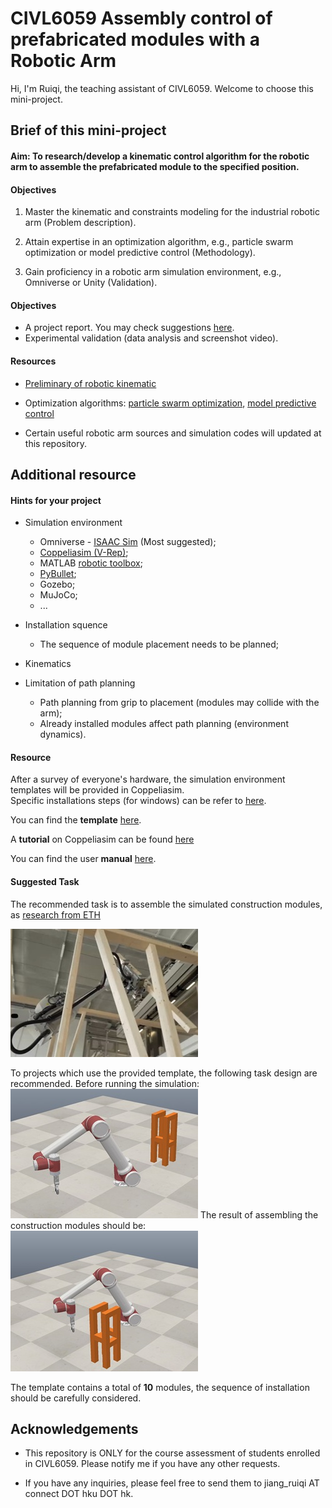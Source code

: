 # CIVL6059 Assembly control of prefabricated modules with a Robotic Arm

Hi, I'm Ruiqi, the teaching assistant of CIVL6059. Welcome to choose this mini-project.

## Brief of this mini-project

#### Aim: To research/develop a kinematic control algorithm for the robotic arm to assemble the prefabricated module to the specified position.

#### Objectives

1. Master the kinematic and constraints modeling for the industrial robotic arm (Problem description).

2. Attain expertise in an optimization algorithm, e.g., particle swarm optimization or model predictive control (Methodology).

3. Gain proficiency in a robotic arm simulation environment, e.g., Omniverse or Unity (Validation).  

#### Objectives

- A project report. You may check suggestions [here](https://richj233.github.io/CIVL6060_AI4Maintenance-Robotics/).
- Experimental validation (data analysis and screenshot video).

#### Resources

- [Preliminary of robotic kinematic](https://www.coursera.org/learn/robotics1/home/welcome)

- Optimization algorithms: [particle swarm optimization](https://www.youtube.com/watch?v=JhgDMAm-imI), [model predictive control](https://engineering.purdue.edu/~zak/Second_ed/MPC_handout.pdf)

- Certain useful robotic arm sources and simulation codes will updated at this repository.

## Additional resource

#### Hints for your project

- Simulation environment  
  - Omniverse - [ISAAC Sim](https://developer.nvidia.com/isaac/sim) (Most suggested);  
  - [Coppeliasim (V-Rep)](https://www.coppeliarobotics.com/);  
  - MATLAB [robotic toolbox](https://petercorke.com/toolboxes/robotics-toolbox/);  
  - [PyBullet](https://github.com/bulletphysics/bullet3);  
  - Gozebo;
  - MuJoCo;
  - ...
  
- Installation squence
  - The sequence of module placement needs to be planned;  

- Kinematics

- Limitation of path planning
  - Path planning from grip to placement (modules may collide with the arm);
  - Already installed modules affect path planning (environment dynamics).

#### Resource

After a survey of everyone's hardware, the simulation environment templates will be provided in Coppeliasim.  
Specific installations steps (for windows) can be refer to [here](https://blog.csdn.net/JS_Bin/article/details/126562347).

You can find the **template** [here](./Resource/).

A **tutorial** on Coppeliasim can be found [here](https://www.bilibili.com/video/BV1x3411W75n/?share_source=copy_web&vd_source=927e3ad5479ab836ade5b3e1fe4431f4)

You can find the user **manual** [here](https://manual.coppeliarobotics.com/).

#### Suggested Task  

The recommended task is to assemble the simulated construction modules, as [research from ETH](https://ethz.ch/en/news-and-events/eth-news/news/2018/03/spatial-timber-assemblies.html)

[![Video](./Video%20cover.png)](./Video.mp4)

To projects which use the provided template, the following task design are recommended. Before running the simulation:
![Before](./Before.png "Before")
The result of assembling the construction modules should be:
![After](./After.png "After")

The template contains a total of **10** modules, the sequence of installation should be carefully considered.
  
## Acknowledgements

- This repository is ONLY for the course assessment of students enrolled in CIVL6059. Please notify me if you have any other requests.

- If you have any inquiries, please feel free to send them to jiang_ruiqi AT connect DOT hku DOT hk.